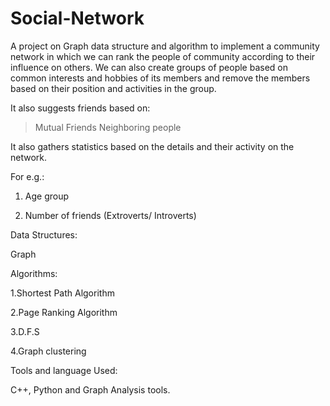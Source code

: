 # Social-Network
A project on Graph data structure and algorithm to implement a community network in which we can 
rank the people of community according to their influence on others. 
We can also create groups of people based on common interests and hobbies of 
its members and remove the members based on their position and activities in the group. 

It also suggests friends based on:  
> Mutual Friends 
> Neighboring people 

It also gathers statistics based on the details and their activity on the network. 

For e.g.: 

  1) Age group 

  2) Number of friends (Extroverts/ Introverts) 

 

Data Structures: 

Graph 

  

Algorithms: 

1.Shortest Path Algorithm 

2.Page Ranking Algorithm 

3.D.F.S 

4.Graph clustering 

  

Tools and language Used: 

C++, Python and Graph Analysis tools.
